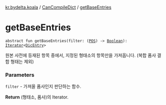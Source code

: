 [kr.bydelta.koala](../index.md) / [CanCompileDict](index.md) / [getBaseEntries](./get-base-entries.md)

# getBaseEntries

`abstract fun getBaseEntries(filter: (`[`POS`](../-p-o-s/index.md)`) -> `[`Boolean`](https://kotlinlang.org/api/latest/jvm/stdlib/kotlin/-boolean/index.html)`): `[`Iterator`](https://kotlinlang.org/api/latest/jvm/stdlib/kotlin.collections/-iterator/index.html)`<`[`DicEntry`](../-dic-entry.md)`>`

원본 사전에 등재된 항목 중에서, 지정된 형태소의 항목만을 가져옵니다. (복합 품사 결합 형태는 제외)

### Parameters

`filter` - 가져올 품사인지 판단하는 함수.

**Return**
(형태소, 품사)의 Iterator.

